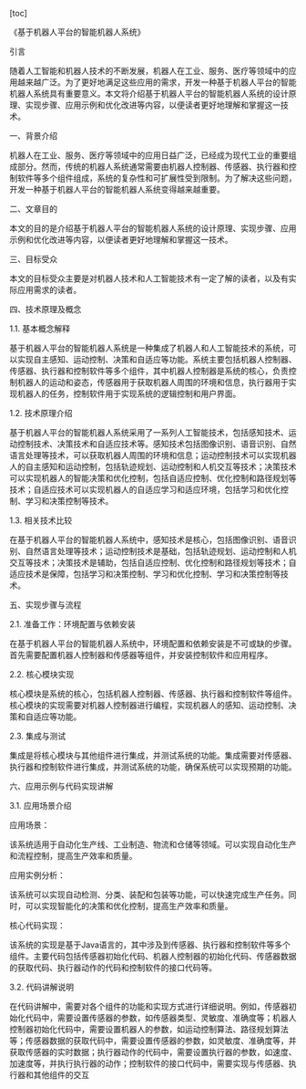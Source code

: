 
[toc]                    
                
                
《基于机器人平台的智能机器人系统》

引言

随着人工智能和机器人技术的不断发展，机器人在工业、服务、医疗等领域中的应用越来越广泛。为了更好地满足这些应用的需求，开发一种基于机器人平台的智能机器人系统具有重要意义。本文将介绍基于机器人平台的智能机器人系统的设计原理、实现步骤、应用示例和优化改进等内容，以便读者更好地理解和掌握这一技术。

一、背景介绍

机器人在工业、服务、医疗等领域中的应用日益广泛，已经成为现代工业的重要组成部分。然而，传统的机器人系统通常需要由机器人控制器、传感器、执行器和控制软件等多个组件组成，系统的复杂性和可扩展性受到限制。为了解决这些问题，开发一种基于机器人平台的智能机器人系统变得越来越重要。

二、文章目的

本文的目的是介绍基于机器人平台的智能机器人系统的设计原理、实现步骤、应用示例和优化改进等内容，以便读者更好地理解和掌握这一技术。

三、目标受众

本文的目标受众主要是对机器人技术和人工智能技术有一定了解的读者，以及有实际应用需求的读者。

四、技术原理及概念

1.1. 基本概念解释

基于机器人平台的智能机器人系统是一种集成了机器人和人工智能技术的系统，可以实现自主感知、运动控制、决策和自适应等功能。系统主要包括机器人控制器、传感器、执行器和控制软件等多个组件，其中机器人控制器是系统的核心，负责控制机器人的运动和姿态，传感器用于获取机器人周围的环境和信息，执行器用于实现机器人的任务，控制软件用于实现系统的逻辑控制和用户界面。

1.2. 技术原理介绍

基于机器人平台的智能机器人系统采用了一系列人工智能技术，包括感知技术、运动控制技术、决策技术和自适应技术等。感知技术包括图像识别、语音识别、自然语言处理等技术，可以获取机器人周围的环境和信息；运动控制技术可以实现机器人的自主感知和运动控制，包括轨迹规划、运动控制和人机交互等技术；决策技术可以实现机器人的智能决策和优化控制，包括自适应控制、优化控制和路径规划等技术；自适应技术可以实现机器人的自适应学习和适应环境，包括学习和优化控制、学习和决策控制等技术。

1.3. 相关技术比较

在基于机器人平台的智能机器人系统中，感知技术是核心，包括图像识别、语音识别、自然语言处理等技术；运动控制技术是基础，包括轨迹规划、运动控制和人机交互等技术；决策技术是辅助，包括自适应控制、优化控制和路径规划等技术；自适应技术是保障，包括学习和决策控制、学习和优化控制、学习和决策控制等技术。

五、实现步骤与流程

2.1. 准备工作：环境配置与依赖安装

在基于机器人平台的智能机器人系统中，环境配置和依赖安装是不可或缺的步骤。首先需要配置机器人控制器和传感器等组件，并安装控制软件和应用程序。

2.2. 核心模块实现

核心模块是系统的核心，包括机器人控制器、传感器、执行器和控制软件等组件。核心模块的实现需要对机器人控制器进行编程，实现机器人的感知、运动控制、决策和自适应等功能。

2.3. 集成与测试

集成是将核心模块与其他组件进行集成，并测试系统的功能。集成需要对传感器、执行器和控制软件进行集成，并测试系统的功能，确保系统可以实现预期的功能。

六、应用示例与代码实现讲解

3.1. 应用场景介绍

应用场景：

该系统适用于自动化生产线、工业制造、物流和仓储等领域。可以实现自动化生产和流程控制，提高生产效率和质量。

应用实例分析：

该系统可以实现自动检测、分类、装配和包装等功能，可以快速完成生产任务。同时，可以实现智能化的决策和优化控制，提高生产效率和质量。

核心代码实现：

该系统的实现是基于Java语言的，其中涉及到传感器、执行器和控制软件等多个组件。主要代码包括传感器初始化代码、机器人控制器的初始化代码、传感器数据的获取代码、执行器动作的代码和控制软件的接口代码等。

3.2. 代码讲解说明

在代码讲解中，需要对各个组件的功能和实现方式进行详细说明。例如，传感器初始化代码中，需要设置传感器的参数，如传感器类型、灵敏度、准确度等；机器人控制器初始化代码中，需要设置机器人的参数，如运动控制算法、路径规划算法等；传感器数据的获取代码中，需要设置传感器的参数，如灵敏度、准确度等，并获取传感器的实时数据；执行器动作的代码中，需要设置执行器的参数，如速度、加速度等，并执行执行器的动作；控制软件的接口代码中，需要实现与传感器、执行器和其他组件的交互

